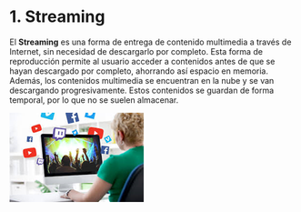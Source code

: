 # 1. Streaming

El **Streaming** es una forma de entrega de contenido multimedia a través de Internet, sin necesidad de descargarlo por completo. Esta forma de reproducción permite al usuario acceder a contenidos antes de que se hayan descargado por completo, ahorrando así espacio en memoria. Además, los contenidos multimedia se encuentran en la nube y se van descargando progresivamente. Estos contenidos se guardan de forma temporal, por lo que no se suelen almacenar.

![imagen](img/2019-11-23-20-36-57.png)